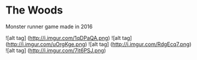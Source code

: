 # The Woods
Monster runner game made in 2016

![alt tag] (http://i.imgur.com/1qDPaQA.png)
![alt tag] (http://i.imgur.com/uOrgKge.png)
![alt tag] (http://i.imgur.com/RdgEcq7.png)
![alt tag] (http://i.imgur.com/7it6PSJ.png)
